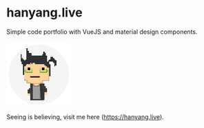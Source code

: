 # hanyang.live 

Simple code portfolio with VueJS and material design components.


![alt text](https://github.com/hanyangtay/hanyang/raw/master/app/assets/images/personal/hy.png "Han Yang")


Seeing is believing, visit me here (https://hanyang.live).
